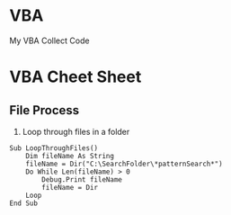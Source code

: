 # VBA
My VBA Collect Code

# VBA Cheet Sheet

## File Process

1. Loop through files in a folder
```VBA
Sub LoopThroughFiles()
    Dim fileName As String
    fileName = Dir("C:\SearchFolder\*patternSearch*")
    Do While Len(fileName) > 0
        Debug.Print fileName
        fileName = Dir
    Loop
End Sub
```
